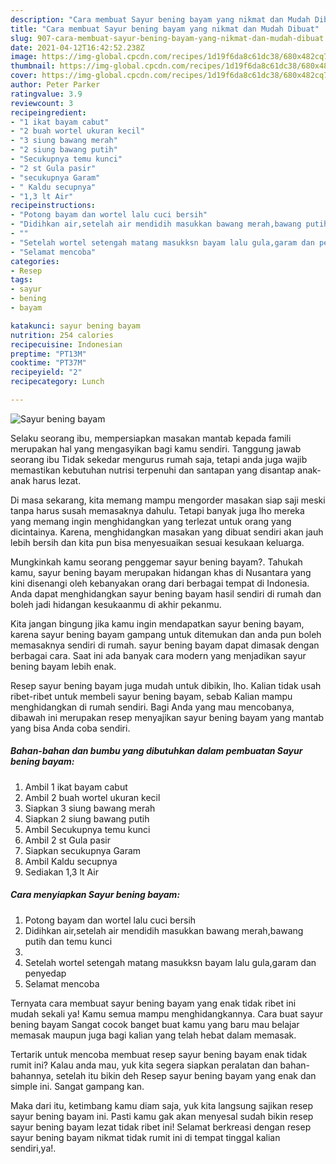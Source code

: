 ```yaml
---
description: "Cara membuat Sayur bening bayam yang nikmat dan Mudah Dibuat"
title: "Cara membuat Sayur bening bayam yang nikmat dan Mudah Dibuat"
slug: 907-cara-membuat-sayur-bening-bayam-yang-nikmat-dan-mudah-dibuat
date: 2021-04-12T16:42:52.238Z
image: https://img-global.cpcdn.com/recipes/1d19f6da8c61dc38/680x482cq70/sayur-bening-bayam-foto-resep-utama.jpg
thumbnail: https://img-global.cpcdn.com/recipes/1d19f6da8c61dc38/680x482cq70/sayur-bening-bayam-foto-resep-utama.jpg
cover: https://img-global.cpcdn.com/recipes/1d19f6da8c61dc38/680x482cq70/sayur-bening-bayam-foto-resep-utama.jpg
author: Peter Parker
ratingvalue: 3.9
reviewcount: 3
recipeingredient:
- "1 ikat bayam cabut"
- "2 buah wortel ukuran kecil"
- "3 siung bawang merah"
- "2 siung bawang putih"
- "Secukupnya temu kunci"
- "2 st Gula pasir"
- "secukupnya Garam"
- " Kaldu secupnya"
- "1,3 lt Air"
recipeinstructions:
- "Potong bayam dan wortel lalu cuci bersih"
- "Didihkan air,setelah air mendidih masukkan bawang merah,bawang putih dan temu kunci"
- ""
- "Setelah wortel setengah matang masukksn bayam lalu gula,garam dan penyedap"
- "Selamat mencoba"
categories:
- Resep
tags:
- sayur
- bening
- bayam

katakunci: sayur bening bayam 
nutrition: 254 calories
recipecuisine: Indonesian
preptime: "PT13M"
cooktime: "PT37M"
recipeyield: "2"
recipecategory: Lunch

---
```



![Sayur bening bayam](https://img-global.cpcdn.com/recipes/1d19f6da8c61dc38/680x482cq70/sayur-bening-bayam-foto-resep-utama.jpg)

Selaku seorang ibu, mempersiapkan masakan mantab kepada famili merupakan hal yang mengasyikan bagi kamu sendiri. Tanggung jawab seorang ibu Tidak sekedar mengurus rumah saja, tetapi anda juga wajib memastikan kebutuhan nutrisi terpenuhi dan santapan yang disantap anak-anak harus lezat.

Di masa  sekarang, kita memang mampu mengorder masakan siap saji meski tanpa harus susah memasaknya dahulu. Tetapi banyak juga lho mereka yang memang ingin menghidangkan yang terlezat untuk orang yang dicintainya. Karena, menghidangkan masakan yang dibuat sendiri akan jauh lebih bersih dan kita pun bisa menyesuaikan sesuai kesukaan keluarga. 



Mungkinkah kamu seorang penggemar sayur bening bayam?. Tahukah kamu, sayur bening bayam merupakan hidangan khas di Nusantara yang kini disenangi oleh kebanyakan orang dari berbagai tempat di Indonesia. Anda dapat menghidangkan sayur bening bayam hasil sendiri di rumah dan boleh jadi hidangan kesukaanmu di akhir pekanmu.

Kita jangan bingung jika kamu ingin mendapatkan sayur bening bayam, karena sayur bening bayam gampang untuk ditemukan dan anda pun boleh memasaknya sendiri di rumah. sayur bening bayam dapat dimasak dengan berbagai cara. Saat ini ada banyak cara modern yang menjadikan sayur bening bayam lebih enak.

Resep sayur bening bayam juga mudah untuk dibikin, lho. Kalian tidak usah ribet-ribet untuk membeli sayur bening bayam, sebab Kalian mampu menghidangkan di rumah sendiri. Bagi Anda yang mau mencobanya, dibawah ini merupakan resep menyajikan sayur bening bayam yang mantab yang bisa Anda coba sendiri.

<!--inarticleads1-->

##### Bahan-bahan dan bumbu yang dibutuhkan dalam pembuatan Sayur bening bayam:

1. Ambil 1 ikat bayam cabut
1. Ambil 2 buah wortel ukuran kecil
1. Siapkan 3 siung bawang merah
1. Siapkan 2 siung bawang putih
1. Ambil Secukupnya temu kunci
1. Ambil 2 st Gula pasir
1. Siapkan secukupnya Garam
1. Ambil  Kaldu secupnya
1. Sediakan 1,3 lt Air




<!--inarticleads2-->

##### Cara menyiapkan Sayur bening bayam:

1. Potong bayam dan wortel lalu cuci bersih
1. Didihkan air,setelah air mendidih masukkan bawang merah,bawang putih dan temu kunci
1. 
1. Setelah wortel setengah matang masukksn bayam lalu gula,garam dan penyedap
1. Selamat mencoba




Ternyata cara membuat sayur bening bayam yang enak tidak ribet ini mudah sekali ya! Kamu semua mampu menghidangkannya. Cara buat sayur bening bayam Sangat cocok banget buat kamu yang baru mau belajar memasak maupun juga bagi kalian yang telah hebat dalam memasak.

Tertarik untuk mencoba membuat resep sayur bening bayam enak tidak rumit ini? Kalau anda mau, yuk kita segera siapkan peralatan dan bahan-bahannya, setelah itu bikin deh Resep sayur bening bayam yang enak dan simple ini. Sangat gampang kan. 

Maka dari itu, ketimbang kamu diam saja, yuk kita langsung sajikan resep sayur bening bayam ini. Pasti kamu gak akan menyesal sudah bikin resep sayur bening bayam lezat tidak ribet ini! Selamat berkreasi dengan resep sayur bening bayam nikmat tidak rumit ini di tempat tinggal kalian sendiri,ya!.

